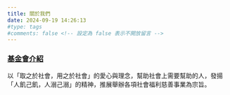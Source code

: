 ```yaml
---
title: 關於我們
date: 2024-09-19 14:26:13
#type: tags 
#comments: false <!-- 設定為 false 表示不開放留言 -->
---
```

<div class="g-tl-6 induce">
   <h3 class="red-Title"><a href="#">基金會介紹</a></h3>
   <p>以「取之於社會，用之於社會」的愛心與理念，幫助社會上需要幫助的人，發揚「人飢己飢，人溺己溺」的精神，推展舉辦各項社會福利慈善事業為宗旨。</p>
   </div>
